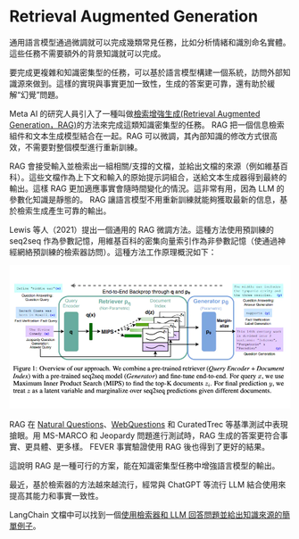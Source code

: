 # Retrieval Augmented Generation

通用語言模型通過微調就可以完成幾類常見任務，比如分析情緒和識別命名實體。這些任務不需要額外的背景知識就可以完成。

要完成更複雜和知識密集型的任務，可以基於語言模型構建一個系統，訪問外部知識源來做到。這樣的實現與事實更加一致性，生成的答案更可靠，還有助於緩解“幻覺”問題。

Meta AI 的研究人員引入了一種叫做[檢索增強生成(Retrieval Augmented Generation，RAG)](https://ai.facebook.com/blog/retrieval-augmented-generation-streamlining-the-creation-of-intelligent-natural-language-processing-models/)的方法來完成這類知識密集型的任務。 RAG 把一個信息檢索組件和文本生成模型結合在一起。RAG 可以微調，其內部知識的修改方式很高效，不需要對整個模型進行重新訓練。

RAG 會接受輸入並檢索出一組相關/支撐的文檔，並給出文檔的來源（例如維基百科）。這些文檔作為上下文和輸入的原始提示詞組合，送給文本生成器得到最終的輸出。這樣 RAG 更加適應事實會隨時間變化的情況。這非常有用，因為 LLM 的參數化知識是靜態的。 RAG 讓語言模型不用重新訓練就能夠獲取最新的信息，基於檢索生成產生可靠的輸出。

Lewis 等人（2021）提出一個通用的 RAG 微調方法。這種方法使用預訓練的 seq2seq 作為參數記憶，用維基百科的密集向量索引作為非參數記憶（使通過神經網絡預訓練的檢索器訪問）。這種方法工作原理概況如下：

![](./assets/rag.webp)

RAG 在 [Natural Questions](https://ai.google.com/research/NaturalQuestions)、[WebQuestions](https://paperswithcode.com/dataset/webquestions) 和 CuratedTrec 等基準測試中表現搶眼。用 MS-MARCO 和 Jeopardy 問題進行測試時，RAG 生成的答案更符合事實、更具體、更多樣。 FEVER 事實驗證使用 RAG 後也得到了更好的結果。

這說明 RAG 是一種可行的方案，能在知識密集型任務中增強語言模型的輸出。

最近，基於檢索器的方法越來越流行，經常與 ChatGPT 等流行 LLM 結合使用來提高其能力和事實一致性。

LangChain 文檔中可以找到一個[使用檢索器和 LLM 回答問題並給出知識來源的簡單例子](https://python.langchain.com/docs/use_cases/question_answering/how_to/vector_db_qa)。
